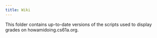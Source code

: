 ```yaml
---
title: Wiki
---
```


This folder contains up-to-date versions of the scripts used to display grades on howamidoing.cs61a.org.
